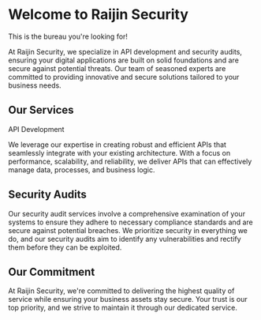 # Welcome to Raijin Security
This is the bureau you're looking for!

At Raijin Security, we specialize in API development and security audits, ensuring your digital applications are built on solid foundations and are secure against potential threats. Our team of seasoned experts are committed to providing innovative and secure solutions tailored to your business needs.

## Our Services
API Development

We leverage our expertise in creating robust and efficient APIs that seamlessly integrate with your existing architecture. With a focus on performance, scalability, and reliability, we deliver APIs that can effectively manage data, processes, and business logic.

## Security Audits

Our security audit services involve a comprehensive examination of your systems to ensure they adhere to necessary compliance standards and are secure against potential breaches. We prioritize security in everything we do, and our security audits aim to identify any vulnerabilities and rectify them before they can be exploited.

## Our Commitment

At Raijin Security, we're committed to delivering the highest quality of service while ensuring your business assets stay secure. Your trust is our top priority, and we strive to maintain it through our dedicated service.
